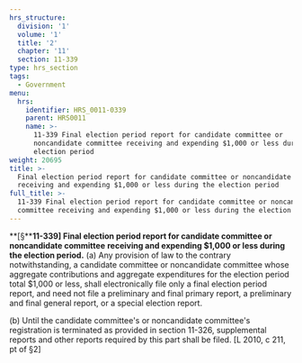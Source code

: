 ```yaml
---
hrs_structure:
  division: '1'
  volume: '1'
  title: '2'
  chapter: '11'
  section: 11-339
type: hrs_section
tags:
  - Government
menu:
  hrs:
    identifier: HRS_0011-0339
    parent: HRS0011
    name: >-
      11-339 Final election period report for candidate committee or
      noncandidate committee receiving and expending $1,000 or less during the
      election period
weight: 20695
title: >-
  Final election period report for candidate committee or noncandidate committee
  receiving and expending $1,000 or less during the election period
full_title: >-
  11-339 Final election period report for candidate committee or noncandidate
  committee receiving and expending $1,000 or less during the election period
---
```

**[§****11-339] Final election period report for candidate committee or noncandidate committee** **receiving and expending $1,000 or less during the election period.** (a) Any provision of law to the contrary notwithstanding, a candidate committee or noncandidate committee whose aggregate contributions and aggregate expenditures for the election period total $1,000 or less, shall electronically file only a final election period report, and need not file a preliminary and final primary report, a preliminary and final general report, or a special election report.

(b) Until the candidate committee's or noncandidate committee's registration is terminated as provided in section 11-326, supplemental reports and other reports required by this part shall be filed. [L 2010, c 211, pt of §2]